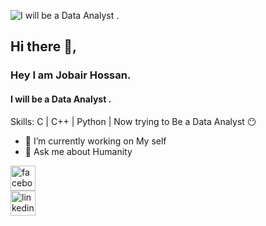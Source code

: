 ![I will be a Data Analyst .](  https://media.licdn.com/dms/image/v2/D5616AQFQVqZwgfsZYA/profile-displaybackgroundimage-shrink_350_1400/profile-displaybackgroundimage-shrink_350_1400/0/1727548380922?e=1732752000&v=beta&t=wEGAzlP72jAjeuUzJaVghJ1SyZasTEkRH5lD4CU357s)

## Hi there 👋,
### Hey I am Jobair Hossan.
#### I will be a Data Analyst .

Skills: C | C++ | Python  | Now trying  to Be a  Data  Analyst 😶

- 🔭 I’m currently working on My self 
- 💬 Ask me about Humanity  


 
[<img src='[https://img.icons8.com/?size=96&id=ddJXF_L1PvL_&format=png]' alt='facebook' height='40'>](https://www.facebook.com/mdjobair.hossan.58)  
 [<img src='https://cdn.jsdelivr.net/npm/simple-icons@3.0.1/icons/linkedin.svg' alt='linkedin' height='40'>](https://www.linkedin.com/in/jobayer-hossan/)  







